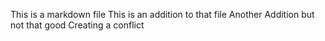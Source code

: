 This is a markdown file
This is an addition to that file
Another Addition but not that good
Creating a conflict